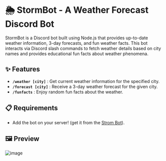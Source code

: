 # 🌦️ StormBot - A Weather Forecast Discord Bot

StormBot is a Discord bot built using Node.js that provides up-to-date weather information, 3-day forecasts, and fun weather facts. This bot interacts via Discord slash commands to fetch weather details based on city names and provides educational fun facts about weather phenomena.

## ✨ Features

- **`/weather [city]`** : Get current weather information for the specified city.
- **`/forecast [city]`** : Receive a 3-day weather forecast for the given city.
- **`/funfacts`** : Enjoy random fun facts about the weather.

## 📋 Requirements

- Add the bot on your server! (get it from the [Strom Bot](https://discord.com/oauth2/authorize?client_id=1294041467534311464)).

## 🖼️ Preview

![image](https://github.com/user-attachments/assets/28c67e1c-aa93-4c65-804a-a9fdc53a42c9)
